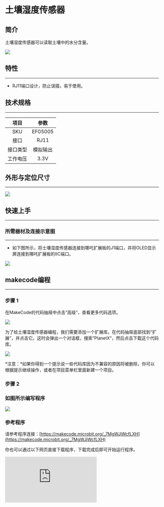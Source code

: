 # 土壤湿度传感器

## 简介
土壤湿度传感器可以读取土壤中的水分含量。

![](https://wiki-media-ef.oss-cn-hongkong.aliyuncs.com/docs/microbit/sensor/planet-x-sensors/images/05005_01.png)

## 特性
---
- RJ11端口设计，防止误插，易于使用。
## 技术规格
---

项目 | 参数
:-: | :-:
SKU|EF05005
接口|RJ11
接口类型|模拟输出
工作电压|3.3V






## 外形与定位尺寸
---


![](https://wiki-media-ef.oss-cn-hongkong.aliyuncs.com/docs/microbit/sensor/planet-x-sensors/images/05005_02.png)


## 快速上手
---

### 所需器材及连接示意图
---

- 如下图所示，将土壤湿度传感器连接到哪吒扩展板的J1端口，并将OLED显示屏连接到哪吒扩展板的IIC端口。


![](https://wiki-media-ef.oss-cn-hongkong.aliyuncs.com/docs/microbit/sensor/planet-x-sensors/images/05005_03.png)

## makecode编程
---

### 步骤 1
在MakeCode的代码抽屉中点击“高级”，查看更多代码选项。

![](https://wiki-media-ef.oss-cn-hongkong.aliyuncs.com/docs/microbit/sensor/planet-x-sensors/images/05001_04.png)

为了给土壤湿度传感器编程，我们需要添加一个扩展库。在代码抽屉底部找到“扩展”，并点击它。这时会弹出一个对话框，搜索”PlanetX“，然后点击下载这个代码库。

![](https://wiki-media-ef.oss-cn-hongkong.aliyuncs.com/docs/microbit/sensor/planet-x-sensors/images/05001_05.png)

*注意：*如果你得到一个提示说一些代码库因为不兼容的原因将被删除，你可以根据提示继续操作，或者在项目菜单栏里面新建一个项目。
### 步骤 2
### 如图所示编写程序

![](https://wiki-media-ef.oss-cn-hongkong.aliyuncs.com/docs/microbit/sensor/planet-x-sensors/images/05005_06.png)


### 参考程序
请参考程序连接：[https://makecode.microbit.org/_7MgWJjWcfLXH](https://makecode.microbit.org/_7MgWJjWcfLXH)

你也可以通过以下网页直接下载程序，下载完成后即可开始运行程序。

<div
    style={{
        position: 'relative',
        paddingBottom: '60%',
        overflow: 'hidden',
    }}
>
    <iframe
        src="https://makecode.microbit.org/_7MgWJjWcfLXH"
        frameborder="0"
        sandbox="allow-popups allow-forms allow-scripts allow-same-origin"
        style={{
            position: 'absolute',
            width: '100%',
            height: '100%',
        }}
    />
</div>
---

### 结果
- 通过OLED显示屏可以看到当前的土壤湿度值。

## python编程
---


### 步骤 1
为了方便的使用python对行星系列传感进行编程，我们可以使用已经编写好的库[PlanetX_MicroPython]，只需要调用函数并修改参数即可实现对应的功能。

下载压缩包并解压[PlanetX_MicroPython](https://github.com/lionyhw/PlanetX_MicroPython/archive/master.zip)

推荐使用官方平台：[Python editor](https://python.microbit.org/v/2.0)进行编程

![](https://wiki-media-ef.oss-cn-hongkong.aliyuncs.com/docs/microbit/sensor/planet-x-sensors/images/05001_07.png)

为了给土壤湿度传感器编程，我们需要添加enum.py和soilhumidity.py两个文件。点击Load/Save，然后点击Show Files（1）下拉菜单，再点击Add file在本地找到下载并解压完成的PlanetX_MicroPython文件夹，从中选择enum.py和soilhumidity.py添加进来。

![](https://wiki-media-ef.oss-cn-hongkong.aliyuncs.com/docs/microbit/sensor/planet-x-sensors/images/05001_08.png)
![](https://wiki-media-ef.oss-cn-hongkong.aliyuncs.com/docs/microbit/sensor/planet-x-sensors/images/05001_09.png)
![](https://wiki-media-ef.oss-cn-hongkong.aliyuncs.com/docs/microbit/sensor/planet-x-sensors/images/05005_10.png)

### 步骤 2
### 参考程序
```

from microbit import *
from enum import *
from soilhumidity import *

while True:
    soilhumidity = SOILHUMIDITY(J1)
    soilhumidity_value = int(soilhumidity.get_soilhumidity())
    display.scroll(str(soilhumidity_value))
```


### 结果
- 通过micro:bit上的LED矩阵可以看到当前土壤湿度值。
## 相关案例
---

## 技术文档
---
